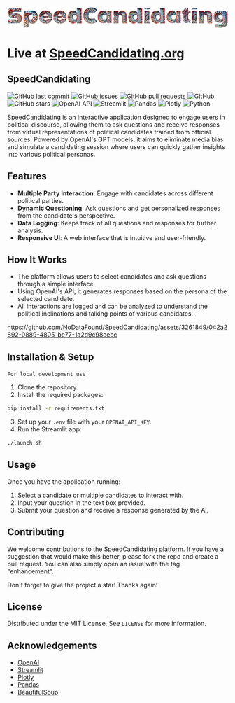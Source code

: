 ![SpeedCandidating](https://raw.githubusercontent.com/NoDataFound/SpeedCandidating/main/static/assets/SpeedCandidating.png)



# Live at [SpeedCandidating.org](SpeedCandidating.org)

## SpeedCandidating 

![GitHub last commit](https://img.shields.io/github/last-commit/NoDataFound/SpeedCandidating)
![GitHub issues](https://img.shields.io/github/issues-raw/NoDataFound/SpeedCandidating)
![GitHub pull requests](https://img.shields.io/github/issues-pr/NoDataFound/SpeedCandidating)
![GitHub](https://img.shields.io/github/license/NoDataFound/SpeedCandidating)
![GitHub stars](https://img.shields.io/github/stars/NoDataFound/SpeedCandidating?style=social)
![OpenAI API](https://img.shields.io/badge/OpenAI%20API-B1A6F0.svg?style=flat-square&logo=openai)
![Streamlit](https://img.shields.io/badge/Streamlit-FF4B4B.svg?style=flat-square&logo=streamlit)
![Pandas](https://img.shields.io/badge/pandas-150458.svg?style=flat-square&logo=pandas)
![Plotly](https://img.shields.io/badge/plotly-3F4F75.svg?style=flat-square&logo=plotly)
![Python](https://img.shields.io/badge/python-3776AB.svg?style=flat-square&logo=python&logoColor=ffffff)

SpeedCandidating is an interactive application designed to engage users in political discourse, allowing them to ask questions and receive responses from virtual representations of political candidates trained from official sources. Powered by OpenAI's GPT models, it aims to eliminate media bias and simulate a candidating session where users can quickly gather insights into various political personas.

## Features

- **Multiple Party Interaction**: Engage with candidates across different political parties.
- **Dynamic Questioning**: Ask questions and get personalized responses from the candidate's perspective.
- **Data Logging**: Keeps track of all questions and responses for further analysis.
- **Responsive UI**: A web interface that is intuitive and user-friendly.

## How It Works

- The platform allows users to select candidates and ask questions through a simple interface.
- Using OpenAI's API, it generates responses based on the persona of the selected candidate.
- All interactions are logged and can be analyzed to understand the political inclinations and talking points of various candidates.



https://github.com/NoDataFound/SpeedCandidating/assets/3261849/042a2892-0889-4805-be77-1a2d9c98cecc



## Installation & Setup
`For local development use ` 

1. Clone the repository.
2. Install the required packages:

```bash
pip install -r requirements.txt
```

3. Set up your `.env` file with your `OPENAI_API_KEY`.
4. Run the Streamlit app:

```bash
./launch.sh
```

## Usage

Once you have the application running:

1. Select a candidate or multiple candidates to interact with.
2. Input your question in the text box provided.
3. Submit your question and receive a response generated by the AI.

## Contributing

We welcome contributions to the SpeedCandidating platform. If you have a suggestion that would make this better, please fork the repo and create a pull request. You can also simply open an issue with the tag "enhancement".

Don't forget to give the project a star! Thanks again!

## License

Distributed under the MIT License. See `LICENSE` for more information.

## Acknowledgements

- [OpenAI](https://openai.com/)
- [Streamlit](https://streamlit.io/)
- [Plotly](https://plotly.com/)
- [Pandas](https://pandas.pydata.org/)
- [BeautifulSoup](https://www.crummy.com/software/BeautifulSoup/)
